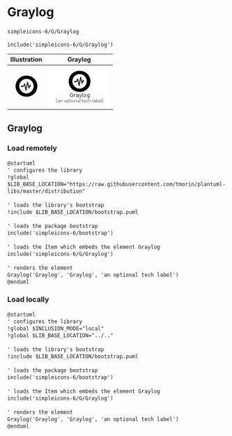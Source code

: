 # Graylog


```text
simpleicons-6/G/Graylog
```

```text
include('simpleicons-6/G/Graylog')
```



| Illustration | Graylog |
| :---: | :---: |
| ![illustration for Illustration](../../simpleicons-6/G/Graylog.png) | ![illustration for Graylog](../../simpleicons-6/G/Graylog.Local.png) |




## Graylog

### Load remotely
```plantuml
@startuml
' configures the library
!global $LIB_BASE_LOCATION="https://raw.githubusercontent.com/tmorin/plantuml-libs/master/distribution"

' loads the library's bootstrap
!include $LIB_BASE_LOCATION/bootstrap.puml

' loads the package bootstrap
include('simpleicons-6/bootstrap')

' loads the Item which embeds the element Graylog
include('simpleicons-6/G/Graylog')

' renders the element
Graylog('Graylog', 'Graylog', 'an optional tech label')
@enduml
```

### Load locally
```plantuml
@startuml
' configures the library
!global $INCLUSION_MODE="local"
!global $LIB_BASE_LOCATION="../.."

' loads the library's bootstrap
!include $LIB_BASE_LOCATION/bootstrap.puml

' loads the package bootstrap
include('simpleicons-6/bootstrap')

' loads the Item which embeds the element Graylog
include('simpleicons-6/G/Graylog')

' renders the element
Graylog('Graylog', 'Graylog', 'an optional tech label')
@enduml
```

